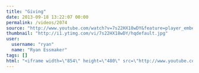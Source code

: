 ```yaml
---
title: "Giving"
date: 2013-09-18 13:22:07 00:00
permalink: /videos/2074
source: "http://www.youtube.com/watch?v=7s22HX18wDY&feature=player_embedded"
thumbnail: "http://i1.ytimg.com/vi/7s22HX18wDY/hqdefault.jpg"
user:
  username: "ryan"
  name: "Ryan Essmaker"
tags: []
html: "<iframe width=\"854\" height=\"480\" src=\"http://www.youtube.com/embed/7s22HX18wDY?wmode=transparent&feature=oembed\" frameborder=\"0\" allowfullscreen></iframe>"
---
```


